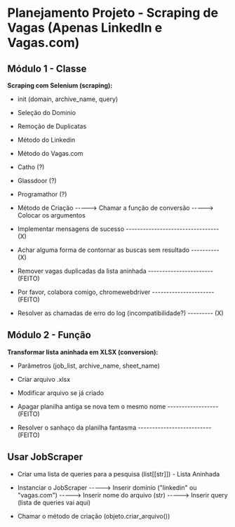 # Planejamento Projeto - Scraping de Vagas (Apenas LinkedIn e Vagas.com)

## Módulo 1 - Classe

**Scraping com Selenium (scraping):**

* init (domain, archive_name, query)
* Seleção do Dominio
* Remoção de Duplicatas
* Método do Linkedin
* Método do Vagas.com
* Catho (?)
* Glassdoor (?)
* Programathor (?)
* Método de Criação
-----> Chamar a função de conversão
-----> Colocar os argumentos

* Implementar mensagens de sucesso --------------------------------- (X)
* Achar alguma forma de contornar as buscas sem resultado ---------- (X)
* Remover vagas duplicadas da lista aninhada ----------------------- (FEITO)
* Por favor, colabora comigo, chromewebdriver ---------------------- (FEITO)
* Resolver as chamadas de erro do log (incompatibilidade?) --------- (X)

## Módulo 2 - Função

**Transformar lista aninhada em XLSX (conversion):**

* Parâmetros (job_list, archive_name, sheet_name)
* Criar arquivo .xlsx
* Modificar arquivo se já criado

* Apagar planilha antiga se nova tem o mesmo nome ------------------ (FEITO)
* Resolver o sanhaço da planilha fantasma -------------------------- (FEITO)

## Usar JobScraper

* Criar uma lista de queries para a pesquisa (list[[str]]) - Lista Aninhada
* Instanciar o JobScraper
-----> Inserir domínio ("linkedin" ou "vagas.com")
-----> Inserir nome do arquivo (str)
-----> Inserir query (lista de queries vai aqui)

* Chamar o método de criação (objeto.criar_arquivo())
